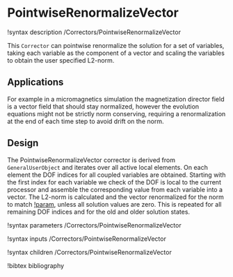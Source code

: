 # PointwiseRenormalizeVector

!syntax description /Correctors/PointwiseRenormalizeVector

This `Corrector` can pointwise renormalize the solution for a set of variables, taking each variable as the component of a vector and scaling the variables to obtain the user specified L2-norm.

## Applications

For example in a micromagnetics simulation the magnetization director field is a vector field that should stay normalized, however the evolution equations might not be strictly norm conserving, requiring a renormalization at the end of each time step to avoid drift on the norm.

## Design

The PointwiseRenormalizeVector corrector is derived from `GeneralUserObject` and iterates over all active local elements. On each element the DOF indices for all coupled variables are obtained. Starting with the first index for each variable we check of the DOF is local to the current processor and assemble the corresponding value from each variable into a vector. The L2-norm is calculated and the vector renormalized for the norm to match [!param](/Correctors/PointwiseRenormalizeVector/norm), unless all solution values are zero. This is repeated for all remaining DOF indices and for the old and older solution states.

!syntax parameters /Correctors/PointwiseRenormalizeVector

!syntax inputs /Correctors/PointwiseRenormalizeVector

!syntax children /Correctors/PointwiseRenormalizeVector

!bibtex bibliography
